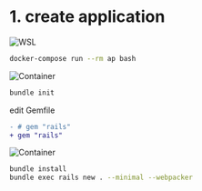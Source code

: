 # 1. create application

![WSL](https://img.shields.io/badge/-WSL-orange)

```bash
docker-compose run --rm ap bash
```

![Container](https://img.shields.io/badge/-Container-36C0FF)

```bash
bundle init
```

edit Gemfile
```diff
- # gem "rails"
+ gem "rails"
```

![Container](https://img.shields.io/badge/-Container-36C0FF)

```bash
bundle install
bundle exec rails new . --minimal --webpacker
```
